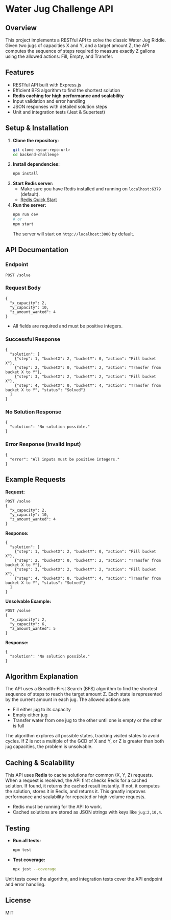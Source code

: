 # Water Jug Challenge API

## Overview
This project implements a RESTful API to solve the classic Water Jug Riddle. Given two jugs of capacities X and Y, and a target amount Z, the API computes the sequence of steps required to measure exactly Z gallons using the allowed actions: Fill, Empty, and Transfer.

## Features
- RESTful API built with Express.js
- Efficient BFS algorithm to find the shortest solution
- **Redis caching for high performance and scalability**
- Input validation and error handling
- JSON responses with detailed solution steps
- Unit and integration tests (Jest & Supertest)

## Setup & Installation
1. **Clone the repository:**
   ```bash
   git clone <your-repo-url>
   cd backend-challenge
   ```
2. **Install dependencies:**
   ```bash
   npm install
   ```
3. **Start Redis server:**
   - Make sure you have Redis installed and running on `localhost:6379` (default).
   - [Redis Quick Start](https://redis.io/docs/getting-started/)
4. **Run the server:**
   ```bash
   npm run dev
   # or
   npm start
   ```
   The server will start on `http://localhost:3000` by default.

## API Documentation
### Endpoint
`POST /solve`

### Request Body
```
{
  "x_capacity": 2,
  "y_capacity": 10,
  "z_amount_wanted": 4
}
```
- All fields are required and must be positive integers.

### Successful Response
```
{
  "solution": [
    {"step": 1, "bucketX": 2, "bucketY": 0, "action": "Fill bucket X"},
    {"step": 2, "bucketX": 0, "bucketY": 2, "action": "Transfer from bucket X to Y"},
    {"step": 3, "bucketX": 2, "bucketY": 2, "action": "Fill bucket X"},
    {"step": 4, "bucketX": 0, "bucketY": 4, "action": "Transfer from bucket X to Y", "status": "Solved"}
  ]
}
```

### No Solution Response
```
{
  "solution": "No solution possible."
}
```

### Error Response (Invalid Input)
```
{
  "error": "All inputs must be positive integers."
}
```

## Example Requests
**Request:**
```
POST /solve
{
  "x_capacity": 2,
  "y_capacity": 10,
  "z_amount_wanted": 4
}
```
**Response:**
```
{
  "solution": [
    {"step": 1, "bucketX": 2, "bucketY": 0, "action": "Fill bucket X"},
    {"step": 2, "bucketX": 0, "bucketY": 2, "action": "Transfer from bucket X to Y"},
    {"step": 3, "bucketX": 2, "bucketY": 2, "action": "Fill bucket X"},
    {"step": 4, "bucketX": 0, "bucketY": 4, "action": "Transfer from bucket X to Y", "status": "Solved"}
  ]
}
```

**Unsolvable Example:**
```
POST /solve
{
  "x_capacity": 2,
  "y_capacity": 6,
  "z_amount_wanted": 5
}
```
**Response:**
```
{
  "solution": "No solution possible."
}
```

## Algorithm Explanation
The API uses a Breadth-First Search (BFS) algorithm to find the shortest sequence of steps to reach the target amount Z. Each state is represented by the current amount in each jug. The allowed actions are:
- Fill either jug to its capacity
- Empty either jug
- Transfer water from one jug to the other until one is empty or the other is full

The algorithm explores all possible states, tracking visited states to avoid cycles. If Z is not a multiple of the GCD of X and Y, or Z is greater than both jug capacities, the problem is unsolvable.

## Caching & Scalability
This API uses **Redis** to cache solutions for common (X, Y, Z) requests. When a request is received, the API first checks Redis for a cached solution. If found, it returns the cached result instantly. If not, it computes the solution, stores it in Redis, and returns it. This greatly improves performance and scalability for repeated or high-volume requests.

- Redis must be running for the API to work.
- Cached solutions are stored as JSON strings with keys like `jug:2,10,4`.

## Testing
- **Run all tests:**
  ```bash
  npm test
  ```
- **Test coverage:**
  ```bash
  npx jest --coverage
  ```

Unit tests cover the algorithm, and integration tests cover the API endpoint and error handling.

## License
MIT 